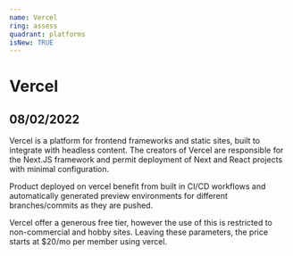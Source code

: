 ```yaml
---
name: Vercel
ring: assess
quadrant: platforms
isNew: TRUE
---
```


# Vercel

## 08/02/2022

Vercel is a platform for frontend frameworks and static sites, built to integrate with headless content. The creators of Vercel are responsible for the Next.JS framework and permit deployment of Next and React projects with minimal configuration.

Product deployed on vercel benefit from built in CI/CD workflows and automatically generated preview environments for different branches/commits as they are pushed.

Vercel offer a generous free tier, however the use of this is restricted to non-commercial and hobby sites. Leaving these parameters, the price starts at $20/mo per member using vercel.
